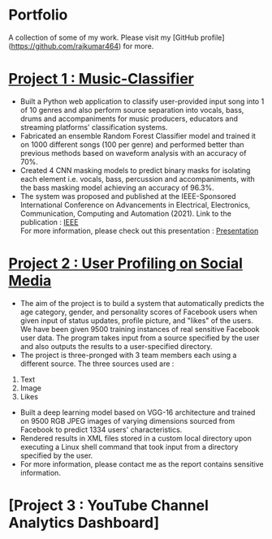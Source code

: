 # Portfolio
A collection of some of my work. Please visit my [GitHub profile] (https://github.com/rajkumar464) for more. 

# [Project 1 : Music-Classifier](https://github.com/rajkumar464/Music-Classifier)
* Built a Python web application to classify user-provided input song into 1 of 10 genres and also perform source separation into vocals, bass, drums and accompaniments for music producers, educators and streaming platforms' classification systems. </br>
* Fabricated an ensemble Random Forest Classifier model and trained it on 1000 different songs (100 per genre) and performed better than previous methods based on waveform analysis with an accuracy of 70%.</br>
* Created 4 CNN masking models to predict binary masks for isolating each element i.e. vocals, bass, percussion and accompaniments, with the bass masking model achieving an accuracy of 96.3%.</br>
* The system was proposed and published at the IEEE-Sponsored International Conference on Advancements in Electrical, Electronics, Communication, Computing and Automation (2021). Link to the publication : [IEEE](https://ieeexplore.ieee.org/document/9675518)</br>
For more information, please check out this presentation : [Presentation](https://docs.google.com/presentation/d/1D4YVrl-OZT2HIdfohhjBfBVMJv2G5B1J7Qx2KvqL_6Y/edit?usp=sharing)</br>

# [Project 2 : User Profiling on Social Media](https://github.com/rajkumar464/User-Profiling-on-Social-Media)
* The aim of the project is to build a system that automatically predicts the age category, gender, and personality scores of Facebook users when given input of status updates, profile picture, and "likes" of the users. We have been given 9500 training instances of real sensitive Facebook user data. The program takes input from a source specified by the user and also outputs the results to a user-specified directory.</br>
* The project is three-pronged with 3 team members each using a different source. The three sources used are : </br>
1. Text</br>
2. Image</br>
3. Likes </br>
* Built a deep learning model based on VGG-16 architecture and trained on 9500 RGB JPEG images of varying dimensions sourced from Facebook to predict 1334 users' characteristics.</br>
* Rendered results in XML files stored in a custom local directory upon executing a Linux shell command that took input from a directory specified by the user.</br>
* For more information, please contact me as the report contains sensitive information.</br>

# [Project 3 : YouTube Channel Analytics Dashboard]
